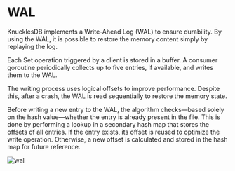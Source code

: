 # WAL
KnucklesDB implements a Write-Ahead Log (WAL) to ensure durability. By using the WAL, it is possible to restore the memory content simply by replaying the log.

Each Set operation triggered by a client is stored in a buffer. A consumer goroutine periodically collects up to five entries, if available, and writes them to the WAL.

The writing process uses logical offsets to improve performance. Despite this, after a crash, the WAL is read sequentially to restore the memory state.

Before writing a new entry to the WAL, the algorithm checks—based solely on the hash value—whether the entry is already present in the file. This is done by performing a lookup in a secondary hash map that stores the offsets of all entries. If the entry exists, its offset is reused to optimize the write operation. Otherwise, a new offset is calculated and stored in the hash map for future reference.

![wal](https://github.com/user-attachments/assets/0675e26e-b0c2-4203-814e-dfdbdb0bb837)
